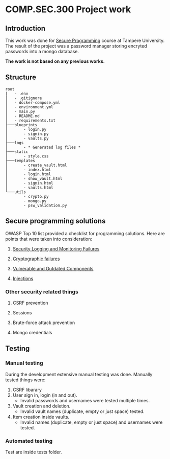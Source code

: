 # COMP.SEC.300 Project work

## Introduction
This work was done for [Secure Programming](https://www.tuni.fi/en/study-with-us/secure-programming-fitech) course at Tampere University. The result of the project was a password manager storing encryted passwords into a mongo database.

**The work is not based on any previous works.**

## Structure  
    root
    |   - .env
    │   - .gitignore
    │   - docker-compose.yml
    │   - environment.yml
    │   - main.py
    │   - README.md
    │   - requirements.txt
    ├───blueprints
    │       - login.py
    │       - signin.py
    │       - vaults.py
    ├───logs
    │       - * Generated log files *
    ├───static
    │       - style.css
    ├───templates
    │       - create_vault.html
    │       - index.html
    │       - login.html
    │       - show_vault.html
    │       - signin.html
    │       - vaults.html
    └───utils
            - crypto.py
            - mongo.py
            - psw_validation.py

## Secure programming solutions
OWASP Top 10 list provided a checklist for programming solutions. Here are points that were taken into consideration:
    
1. [Security Logging and Monitoring Failures](https://owasp.org/Top10/A09_2021-Security_Logging_and_Monitoring_Failures/)

2. [Cryptographic failures](https://owasp.org/Top10/A02_2021-Cryptographic_Failures/)

3. [Vulnerable and Outdated Components](https://owasp.org/Top10/A06_2021-Vulnerable_and_Outdated_Components/)

4. [Injections](https://owasp.org/Top10/A03_2021-Injection/)

### Other security related things

1. CSRF prevention

2. Sessions

3. Brute-force attack prevention

4. Mongo credentials

## Testing

### Manual testing
During the development extensive manual testing was done. Manually tested things were:
1. CSRF libarary
2. User sign in, login (in and out).
    - Invalid passwords and usernames were tested multiple times.
3. Vault creation and deletion.
    - Invalid vault names (duplicate, empty or just space) tested.
4. Item creation inside vaults.
    - Invalid names (duplicate, empty or just space) and usernames were tested.

### Automated testing
Test are inside tests folder.

    